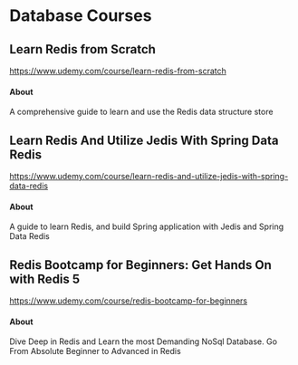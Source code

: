 # Database Courses


## Learn Redis from Scratch

https://www.udemy.com/course/learn-redis-from-scratch

#### About

A comprehensive guide to learn and use the Redis data structure store


## Learn Redis And Utilize Jedis With Spring Data Redis

https://www.udemy.com/course/learn-redis-and-utilize-jedis-with-spring-data-redis

#### About

A guide to learn Redis, and build Spring application with Jedis and Spring Data Redis


## Redis Bootcamp for Beginners: Get Hands On with Redis 5

https://www.udemy.com/course/redis-bootcamp-for-beginners

#### About

Dive Deep in Redis and Learn the most Demanding NoSql Database. Go From Absolute Beginner to Advanced in Redis


